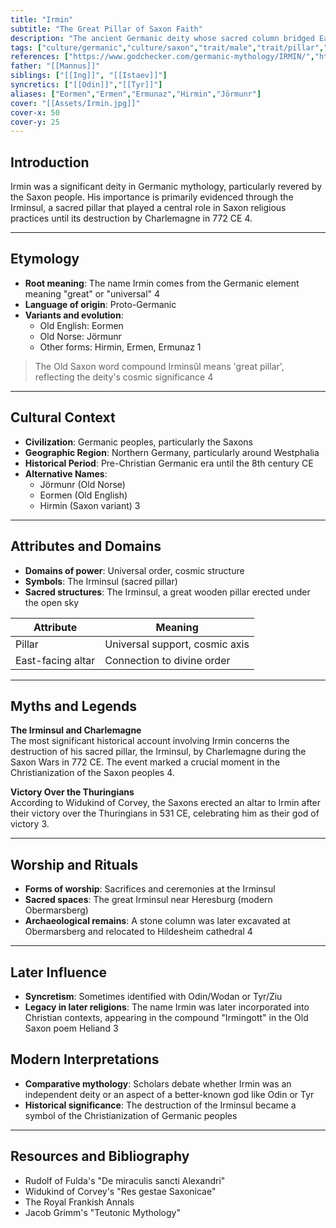 ```yaml
---
title: "Irmin"
subtitle: "The Great Pillar of Saxon Faith"
description: "The ancient Germanic deity whose sacred column bridged Earth and Heaven"
tags: ["culture/germanic","culture/saxon","trait/male","trait/pillar","trait/cosmic","trait/victory"]
references: ["https://www.godchecker.com/germanic-mythology/IRMIN/","https://en.wikipedia.org/wiki/Irmin","https://www.englatheod.org/irmin.htm","https://en.wikipedia.org/wiki/Irminsul"]
father: "[[Mannus]]"
siblings: ["[[Ing]]", "[[Istaev]]"]
syncretics: ["[[Odin]]","[[Tyr]]"]
aliases: ["Eormen","Ermen","Ermunaz","Hirmin","Jörmunr"]
cover: "[[Assets/Irmin.jpg]]"
cover-x: 50
cover-y: 25
---
```

## Introduction
Irmin was a significant deity in Germanic mythology, particularly revered by the Saxon people. His importance is primarily evidenced through the Irminsul, a sacred pillar that played a central role in Saxon religious practices until its destruction by Charlemagne in 772 CE <mcreference link="https://en.wikipedia.org/wiki/Irminsul" index="4">4</mcreference>.

---

## Etymology

- **Root meaning**: The name Irmin comes from the Germanic element meaning "great" or "universal" <mcreference link="https://en.wikipedia.org/wiki/Irminsul" index="4">4</mcreference>
- **Language of origin**: Proto-Germanic
- **Variants and evolution**: 
  - Old English: Eormen
  - Old Norse: Jörmunr
  - Other forms: Hirmin, Ermen, Ermunaz <mcreference link="https://www.godchecker.com/germanic-mythology/IRMIN/" index="1">1</mcreference>

> The Old Saxon word compound Irminsûl means 'great pillar', reflecting the deity's cosmic significance <mcreference link="https://en.wikipedia.org/wiki/Irminsul" index="4">4</mcreference>

---

## Cultural Context

- **Civilization**: Germanic peoples, particularly the Saxons
- **Geographic Region**: Northern Germany, particularly around Westphalia
- **Historical Period**: Pre-Christian Germanic era until the 8th century CE
- **Alternative Names**:
  - Jörmunr (Old Norse)
  - Eormen (Old English)
  - Hirmin (Saxon variant) <mcreference link="https://www.englatheod.org/irmin.htm" index="3">3</mcreference>

---

## Attributes and Domains

- **Domains of power**: Universal order, cosmic structure
- **Symbols**: The Irminsul (sacred pillar)
- **Sacred structures**: The Irminsul, a great wooden pillar erected under the open sky

| Attribute | Meaning |
|-----------|----------|
| Pillar | Universal support, cosmic axis |
| East-facing altar | Connection to divine order |

---

## Myths and Legends

**The Irminsul and Charlemagne**  
The most significant historical account involving Irmin concerns the destruction of his sacred pillar, the Irminsul, by Charlemagne during the Saxon Wars in 772 CE. The event marked a crucial moment in the Christianization of the Saxon peoples <mcreference link="https://en.wikipedia.org/wiki/Irminsul" index="4">4</mcreference>.

**Victory Over the Thuringians**  
According to Widukind of Corvey, the Saxons erected an altar to Irmin after their victory over the Thuringians in 531 CE, celebrating him as their god of victory <mcreference link="https://www.englatheod.org/irmin.htm" index="3">3</mcreference>.

---

## Worship and Rituals

- **Forms of worship**: Sacrifices and ceremonies at the Irminsul
- **Sacred spaces**: The great Irminsul near Heresburg (modern Obermarsberg)
- **Archaeological remains**: A stone column was later excavated at Obermarsberg and relocated to Hildesheim cathedral <mcreference link="https://en.wikipedia.org/wiki/Irminsul" index="4">4</mcreference>

---

## Later Influence

- **Syncretism**: Sometimes identified with Odin/Wodan or Tyr/Ziu
- **Legacy in later religions**: The name Irmin was later incorporated into Christian contexts, appearing in the compound "Irmingott" in the Old Saxon poem Heliand <mcreference link="https://www.englatheod.org/irmin.htm" index="3">3</mcreference>

## Modern Interpretations

- **Comparative mythology**: Scholars debate whether Irmin was an independent deity or an aspect of a better-known god like Odin or Tyr
- **Historical significance**: The destruction of the Irminsul became a symbol of the Christianization of Germanic peoples

---

## Resources and Bibliography

- Rudolf of Fulda's "De miraculis sancti Alexandri"
- Widukind of Corvey's "Res gestae Saxonicae"
- The Royal Frankish Annals
- Jacob Grimm's "Teutonic Mythology"